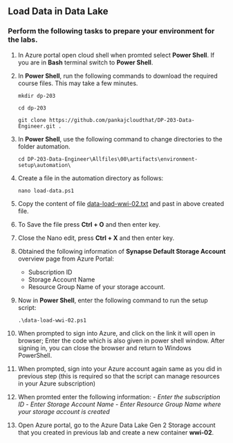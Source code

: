 ## Load Data in Data Lake

### Perform the following tasks to prepare your environment for the labs.

1. In Azure portal open cloud shell when promted select **Power Shell**. If you are in **Bash** terminal switch to **Power Shell**.

2. In **Power Shell**, run the following commands to download the required course files. This may take a few minutes.

    ```
    mkdir dp-203

    cd dp-203

    git clone https://github.com/pankajcloudthat/DP-203-Data-Engineer.git .
    ```

3. In **Power Shell**, use the following command to change directories to the folder automation.
    ```
    cd DP-203-Data-Engineer\Allfiles\00\artifacts\environment-setup\automation\
    ```

4. Create a file in the automation directory as follows:
   ```
   nano load-data.ps1
   ```
   
5. Copy the content of file [data-load-wwi-02.txt](https://raw.githubusercontent.com/pankajacks/azdata/refs/heads/main/data-load-wwi-02.txt) and past in above created file.
6. To Save the file press **Ctrl + O** and then enter key.
7. Close the Nano edit, press **Ctrl + X** and then enter key.
8. Obtained the following information of **Synapse Default Storage Account** overview page from Azure Portal:
   - Subscription ID
   - Storage Account Name
   - Resource Group Name of your storage account.

9. Now in **Power Shell**, enter the following command to run the setup script:
        
    ```
    .\data-load-wwi-02.ps1
    ```

10. When prompted to sign into Azure, and click on the link it will open in browser; Enter the code which is also given in power shell window. After signing in, you can close the browser and return to Windows PowerShell.

11. When prompted, sign into your Azure account again same as you did in previous step (this is required so that the script can manage resources in your Azure subscription)

12. When promted enter the following information:
        - *Enter the subscription ID*
        - *Enter Storage Account Name*
        - *Enter Resource Group Name where your storage account is created*


7. Open Azure portal, go to the Azure Data Lake Gen 2 Storage account that you created in previous lab and create a new container **wwi-02**.


    
